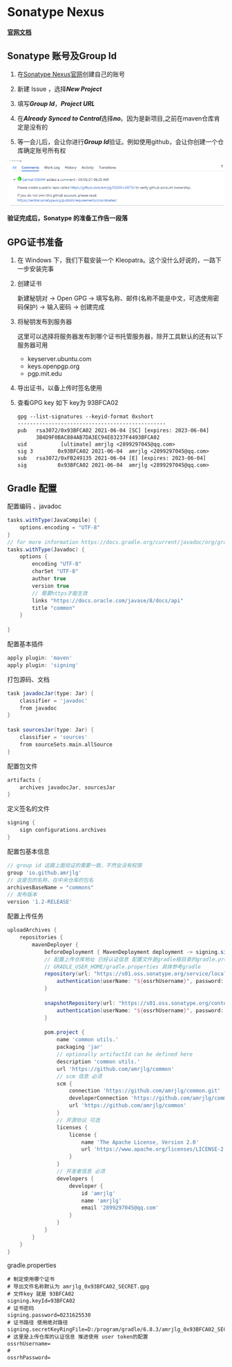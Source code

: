 # Sonatype Nexus

**[官网文档](https://central.sonatype.org/publish/publish-guide/)**

## Sonatype 账号及Group Id

1. 在[Sonatype Nexus官网](https://issues.sonatype.org/)创建自己的账号

2. 新建 Issue ，选择***New Project***

3. 填写***Group Id***，***Project URL***

4. 在***Already Synced to Central***选择***no***。因为是新项目,之前在maven仓库肯定是没有的

5. 等一会儿后，会让你进行***Group Id***验证。例如使用github，会让你创建一个仓库确定账号所有权

![验证](resources/git/verify.png)

**验证完成后，Sonatype 的准备工作告一段落**

## GPG证书准备

1. 在 Windows 下，我们下载安装一个 Kleopatra。这个没什么好说的，一路下一步安装完事

2. 创建证书

   新建秘钥对 -> Open GPG -> 填写名称、邮件(名称不能是中文，可选使用密码保护) -> 输入密码 -> 创建完成

3. 将秘钥发布到服务器

   这里可以选择将服务器发布到哪个证书托管服务器，除开工具默认的还有以下服务器可用

    - keyserver.ubuntu.com
    - keys.openpgp.org
    - pgp.mit.edu

4. 导出证书，以备上传时签名使用

5. 查看GPG key 如下 key为 93BFCA02

   ```shell
   gpg --list-signatures --keyid-format 0xshort
   ------------------------------------------------
   pub   rsa3072/0x93BFCA02 2021-06-04 [SC] [expires: 2023-06-04]
         3B4D9F0BAC884AB7DA3EC94E83237F4493BFCA02
   uid           [ultimate] amrjlg <2899297045@qq.com>
   sig 3        0x93BFCA02 2021-06-04  amrjlg <2899297045@qq.com>
   sub   rsa3072/0xFB249135 2021-06-04 [E] [expires: 2023-06-04]
   sig          0x93BFCA02 2021-06-04  amrjlg <2899297045@qq.com>
   ```

## Gradle 配置

配置编码 、javadoc

```groovy
tasks.withType(JavaCompile) {
    options.encoding = "UTF-8"
}
// for more information https://docs.gradle.org/current/javadoc/org/gradle/external/javadoc/StandardJavadocDocletOptions.html
tasks.withType(Javadoc) {
    options {
        encoding "UTF-8"
        charSet "UTF-8"
        author true
        version true
        // 需要https才能生效
        links "https://docs.oracle.com/javase/8/docs/api"
        title "common"
    }

}
```

配置基本插件

```groovy
apply plugin: 'maven'
apply plugin: 'signing'
```

打包源码、文档

```groovy
task javadocJar(type: Jar) {
    classifier = 'javadoc'
    from javadoc
}

task sourcesJar(type: Jar) {
    classifier = 'sources'
    from sourceSets.main.allSource
}
```

配置包文件

```groovy
artifacts {
    archives javadocJar, sourcesJar
}
```

定义签名的文件

```groovy
signing {
    sign configurations.archives
}
```

配置包基本信息

```groovy
// group id 这跟上面验证的需要一致，不然会没有权限
group 'io.github.amrjlg'
// 这是包的名称，在中央仓库的包名
archivesBaseName = "commons"
// 发布版本
version '1.2-RELEASE'
```

配置上传任务

```groovy
uploadArchives {
    repositories {
        mavenDeployer {
            beforeDeployment { MavenDeployment deployment -> signing.signPom(deployment) }
            // 配置上传仓库地址 已经认证信息 配置文件是gradle根目录的gradle.properties或者是
            // GRADLE_USER_HOME/gradle.properties 具体参考gradle
            repository(url: "https://s01.oss.sonatype.org/service/local/staging/deploy/maven2/") {
                authentication(userName: "${ossrhUsername}", password: "${ossrhPassword}")
            }

            snapshotRepository(url: "https://s01.oss.sonatype.org/content/repositories/snapshots/") {
                authentication(userName: "${ossrhUsername}", password: "${ossrhPassword}")
            }

            pom.project {
                name 'common utils.'
                packaging 'jar'
                // optionally artifactId can be defined here
                description 'common utils.'
                url 'https://github.com/amrjlg/common'
                // scm 信息 必须
                scm {
                    connection 'https://github.com/amrjlg/common.git'
                    developerConnection 'https://github.com/amrjlg/common.git'
                    url 'https://github.com/amrjlg/common'
                }
                // 开源协议 可选
                licenses {
                    license {
                        name 'The Apache License, Version 2.0'
                        url 'https://www.apache.org/licenses/LICENSE-2.0.txt'
                    }
                }
                // 开发者信息 必须
                developers {
                    developer {
                        id 'amrjlg'
                        name 'amrjlg'
                        email '2899297045@qq.com'
                    }
                }
            }
        }
    }
}
```

gradle.properties

```properties
# 制定使用哪个证书
# 导出文件名称默认为 amrjlg_0x93BFCA02_SECRET.gpg
# 文件key 就是 93BFCA02
signing.keyId=93BFCA02
# 证书密码
signing.password=0231625530
# 证书路径 使用绝对路径
signing.secretKeyRingFile=D:/program/gradle/6.8.3/amrjlg_0x93BFCA02_SECRET.gpg
# 这里是上传仓库的认证信息 推进使用 user token的配置
ossrhUsername=
#
ossrhPassword=
```

